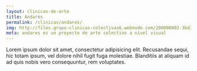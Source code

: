 ```yaml
---
layout: clinicas-de-arte
title: Andares
permalink: /clinicas/andares/
img: http://files.grupo-clinicas-colectivas6.webnode.com/200000002-3bd393cce7/200/1%20Clinica%20Mariano%20Diaz.jpg
meta: andares es un proyecto de arte colectivo a nivel visual
---
```


<article>
	Lorem ipsum dolor sit amet, consectetur adipisicing elit. Recusandae sequi, hic totam ipsum, vel dolore nihil fugit fuga molestiae. Blanditiis at aliquam id ad quis nobis vero consequuntur, rem voluptates.


</article>